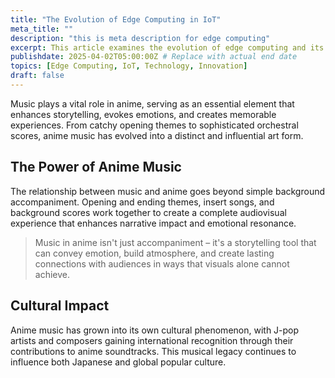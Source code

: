 ```yaml
---
title: "The Evolution of Edge Computing in IoT"
meta_title: ""
description: "this is meta description for edge computing"
excerpt: This article examines the evolution of edge computing and its significance in the Internet of Things (IoT) ecosystem.
publishdate: 2025-04-02T05:00:00Z # Replace with actual end date
topics: [Edge Computing, IoT, Technology, Innovation]
draft: false
---
```

Music plays a vital role in anime, serving as an essential element that enhances storytelling, evokes emotions, and creates memorable experiences. From catchy opening themes to sophisticated orchestral scores, anime music has evolved into a distinct and influential art form.

## The Power of Anime Music

The relationship between music and anime goes beyond simple background accompaniment. Opening and ending themes, insert songs, and background scores work together to create a complete audiovisual experience that enhances narrative impact and emotional resonance.

> Music in anime isn't just accompaniment – it's a storytelling tool that can convey emotion, build atmosphere, and create lasting connections with audiences in ways that visuals alone cannot achieve.

## Cultural Impact

Anime music has grown into its own cultural phenomenon, with J-pop artists and composers gaining international recognition through their contributions to anime soundtracks. This musical legacy continues to influence both Japanese and global popular culture.
